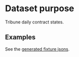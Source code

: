 # Dataset purpose

Tribune daily contract states.

## Examples

See the [generated fixture jsons](../../tests/fixtures/generated_json/).
